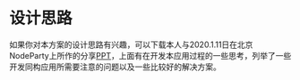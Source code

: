 # 设计思路

如果你对本方案的设计思路有兴趣，可以下载本人与2020.1.11日在北京NodeParty上所作的分享[PPT](https://github.com/zhangyuang/2020-NodeParty-PPT)，上面有在开发本应用过程的一些思考，列举了一些开发同构应用所需要注意的问题以及一些比较好的解决方案。